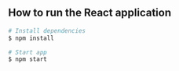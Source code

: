 ## How to run the React application

```bash
# Install dependencies
$ npm install
```

```bash
# Start app
$ npm start
```
